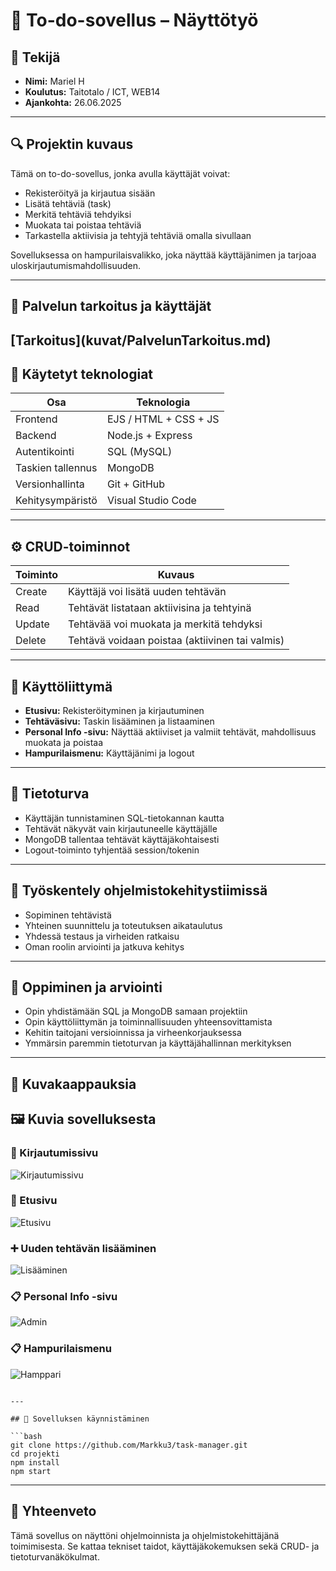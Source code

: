 # 📝 To-do-sovellus – Näyttötyö

## 👤 Tekijä

- **Nimi:** Mariel H
- **Koulutus:** Taitotalo / ICT, WEB14
- **Ajankohta:** 26.06.2025

---

## 🔍 Projektin kuvaus

Tämä on to-do-sovellus, jonka avulla käyttäjät voivat:

- Rekisteröityä ja kirjautua sisään
- Lisätä tehtäviä (task)
- Merkitä tehtäviä tehdyiksi
- Muokata tai poistaa tehtäviä
- Tarkastella aktiivisia ja tehtyjä tehtäviä omalla sivullaan

Sovelluksessa on hampurilaisvalikko, joka näyttää käyttäjänimen ja tarjoaa uloskirjautumismahdollisuuden.

---

## 🧭 Palvelun tarkoitus ja käyttäjät

**[Tarkoitus]**(kuvat/PalvelunTarkoitus.md)
---

## 🧱 Käytetyt teknologiat

| Osa                | Teknologia                        |
| ------------------ | --------------------------------- |
| Frontend           | EJS / HTML + CSS + JS         |
| Backend            | Node.js + Express                 |
| Autentikointi      | SQL (MySQL)                       |
| Taskien tallennus  | MongoDB                           |
| Versionhallinta    | Git + GitHub                      |
| Kehitysympäristö   | Visual Studio Code                |

---

## ⚙️ CRUD-toiminnot

| Toiminto | Kuvaus                                          |
| -------- | ----------------------------------------------- |
| Create   | Käyttäjä voi lisätä uuden tehtävän              |
| Read     | Tehtävät listataan aktiivisina ja tehtyinä      |
| Update   | Tehtävää voi muokata ja merkitä tehdyksi        |
| Delete   | Tehtävä voidaan poistaa (aktiivinen tai valmis) |

---

## 🧭 Käyttöliittymä

- **Etusivu:** Rekisteröityminen ja kirjautuminen
- **Tehtäväsivu:** Taskin lisääminen ja listaaminen
- **Personal Info -sivu:** Näyttää aktiiviset ja valmiit tehtävät, mahdollisuus muokata ja poistaa
- **Hampurilaismenu:** Käyttäjänimi ja logout

---

## 🔐 Tietoturva

- Käyttäjän tunnistaminen SQL-tietokannan kautta
- Tehtävät näkyvät vain kirjautuneelle käyttäjälle
- MongoDB tallentaa tehtävät käyttäjäkohtaisesti
- Logout-toiminto tyhjentää session/tokenin

---

## 🤝 Työskentely ohjelmistokehitystiimissä

- Sopiminen tehtävistä
- Yhteinen suunnittelu ja toteutuksen aikataulutus
- Yhdessä testaus ja virheiden ratkaisu
- Oman roolin arviointi ja jatkuva kehitys

---

## 🧠 Oppiminen ja arviointi

- Opin yhdistämään SQL ja MongoDB samaan projektiin
- Opin käyttöliittymän ja toiminnallisuuden yhteensovittamista
- Kehitin taitojani versioinnissa ja virheenkorjauksessa
- Ymmärsin paremmin tietoturvan ja käyttäjähallinnan merkityksen

---

## 📸 Kuvakaappauksia

## 🖼️ Kuvia sovelluksesta

### 🔐 Kirjautumissivu
![Kirjautumissivu](kuvat/etusivu.png)

### 🔐 Etusivu
![Etusivu](kuvat/taskSivu.png)

### ➕ Uuden tehtävän lisääminen
![Lisääminen](kuvat/edit.png)

### 📋 Personal Info -sivu
![Admin](kuvat/personal.png)

### 📋 Hampurilaismenu
![Hamppari](kuvat/hamppari.png)

```

---

## 🚀 Sovelluksen käynnistäminen

```bash
git clone https://github.com/Markku3/task-manager.git
cd projekti
npm install
npm start
```

---

## 🏁 Yhteenveto

Tämä sovellus on näyttöni ohjelmoinnista ja ohjelmistokehittäjänä toimimisesta. Se kattaa tekniset taidot, käyttäjäkokemuksen sekä CRUD- ja tietoturvanäkökulmat.
